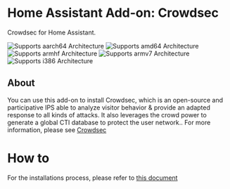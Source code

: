 # Home Assistant Add-on: Crowdsec

Crowdsec for Home Assistant.

![Supports aarch64 Architecture][aarch64-shield] ![Supports amd64 Architecture][amd64-shield] ![Supports armhf Architecture][armhf-shield] ![Supports armv7 Architecture][armv7-shield] ![Supports i386 Architecture][i386-shield]

## About

You can use this add-on to install Crowdsec, which is an open-source and participative IPS able to analyze visitor behavior & provide an adapted response to all kinds of attacks. It also leverages the crowd power to generate a global CTI database to protect the user network.. For more information, please see [Crowdsec][crowdsec]

[aarch64-shield]: https://img.shields.io/badge/aarch64-yes-green.svg
[amd64-shield]: https://img.shields.io/badge/amd64-yes-green.svg
[armhf-shield]: https://img.shields.io/badge/armhf-yes-green.svg
[armv7-shield]: https://img.shields.io/badge/armv7-yes-green.svg
[crowdsec]: https://github.com/crowdsecurity/crowdsec
[i386-shield]: https://img.shields.io/badge/i386-yes-green.svg

# How to

For the installations process, please refer to [this document](https://github.com/crowdsecurity/home-assistant-addons/blob/main/crowdsec-firewall-bouncer/DOCS.md) 

